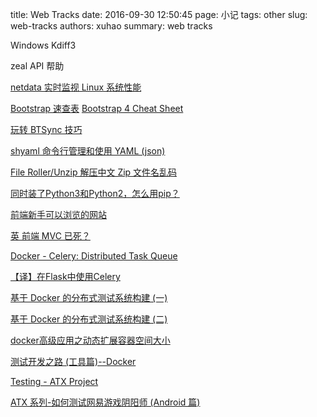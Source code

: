 title: Web Tracks
date: 2016-09-30 12:50:45
page: 小记
tags: other
slug: web-tracks
authors: xuhao
summary: web tracks

Windows Kdiff3

zeal API 帮助

[netdata 实时监视 Linux 系统性能](https://linuxtoy.org/archives/netdata.html)

[Bootstrap 速查表](https://linuxtoy.org/archives/bootstrap-cheat-sheet.html) [Bootstrap 4 Cheat Sheet](https://hackerthemes.com/bootstrap-cheatsheet/)

[玩转 BTSync 技巧](https://linuxtoy.org/archives/tips-while-playing-btsync.html)

[shyaml 命令行管理和使用 YAML (json)](https://linuxtoy.org/archives/shyaml.html)

[File Roller/Unzip 解压中文 Zip 文件名乱码](https://linuxtoy.org/archives/wrong-handling-of-chinese-coded-filename-in-fileroller-unzip.html)

[同时装了Python3和Python2，怎么用pip？](https://www.zhihu.com/question/21653286)

[前端新手可以浏览的网站](http://gold.xitu.io/entry/581fea735bbb500059ebfb2b)

[英 前端 MVC 已死？](http://gold.xitu.io/entry/5819bb42bf22ec0068ac20af)

[Docker - Celery: Distributed Task Queue](http://www.celeryproject.org/)

[【译】在Flask中使用Celery](http://www.cnblogs.com/ifkite/p/4257721.html)

[基于 Docker 的分布式测试系统构建 (一)](https://testerhome.com/topics/6184)

[基于 Docker 的分布式测试系统构建 (二)](https://testerhome.com/topics/6187)

[docker高级应用之动态扩展容器空间大小](http://dl528888.blog.51cto.com/2382721/1606170)

[测试开发之路 (工具篇)--Docker](https://testerhome.com/topics/6126)

[Testing - ATX Project](https://github.com/NetEaseGame/AutomatorX)

[ATX 系列-如何测试网易游戏阴阳师 (Android 篇)](https://testerhome.com/topics/6218)
